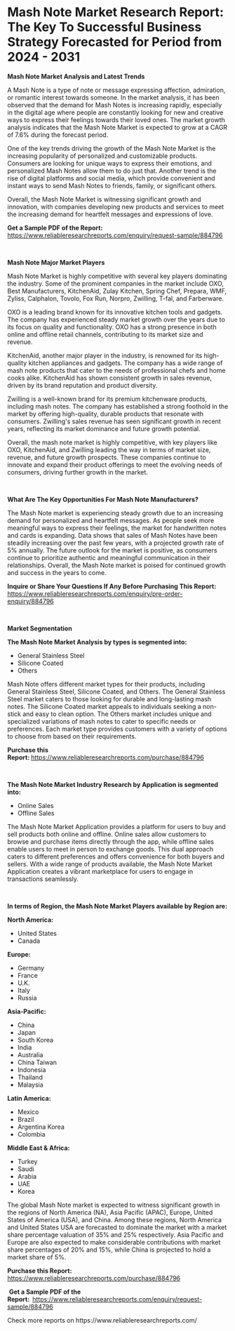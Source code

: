 <p><h1>Mash Note Market Research Report: The Key To Successful Business Strategy Forecasted for Period from 2024 - 2031</h1></p><p><strong>Mash Note Market Analysis and Latest Trends</strong></p>
<p><p>A Mash Note is a type of note or message expressing affection, admiration, or romantic interest towards someone. In the market analysis, it has been observed that the demand for Mash Notes is increasing rapidly, especially in the digital age where people are constantly looking for new and creative ways to express their feelings towards their loved ones. The market growth analysis indicates that the Mash Note Market is expected to grow at a CAGR of 7.6% during the forecast period.</p><p>One of the key trends driving the growth of the Mash Note Market is the increasing popularity of personalized and customizable products. Consumers are looking for unique ways to express their emotions, and personalized Mash Notes allow them to do just that. Another trend is the rise of digital platforms and social media, which provide convenient and instant ways to send Mash Notes to friends, family, or significant others.</p><p>Overall, the Mash Note Market is witnessing significant growth and innovation, with companies developing new products and services to meet the increasing demand for heartfelt messages and expressions of love.</p></p>
<p><strong>Get a Sample PDF of the Report:&nbsp;</strong> <a href="https://www.reliableresearchreports.com/enquiry/request-sample/884796">https://www.reliableresearchreports.com/enquiry/request-sample/884796</a></p>
<p>&nbsp;</p>
<p><strong>Mash Note Major Market Players</strong></p>
<p><p>Mash Note Market is highly competitive with several key players dominating the industry. Some of the prominent companies in the market include OXO, Best Manufacturers, KitchenAid, Zulay Kitchen, Spring Chef, Prepara, WMF, Zyliss, Calphalon, Tovolo, Fox Run, Norpro, Zwilling, T-fal, and Farberware.</p><p>OXO is a leading brand known for its innovative kitchen tools and gadgets. The company has experienced steady market growth over the years due to its focus on quality and functionality. OXO has a strong presence in both online and offline retail channels, contributing to its market size and revenue.</p><p>KitchenAid, another major player in the industry, is renowned for its high-quality kitchen appliances and gadgets. The company has a wide range of mash note products that cater to the needs of professional chefs and home cooks alike. KitchenAid has shown consistent growth in sales revenue, driven by its brand reputation and product diversity.</p><p>Zwilling is a well-known brand for its premium kitchenware products, including mash notes. The company has established a strong foothold in the market by offering high-quality, durable products that resonate with consumers. Zwilling's sales revenue has seen significant growth in recent years, reflecting its market dominance and future growth potential.</p><p>Overall, the mash note market is highly competitive, with key players like OXO, KitchenAid, and Zwilling leading the way in terms of market size, revenue, and future growth prospects. These companies continue to innovate and expand their product offerings to meet the evolving needs of consumers, driving further growth in the market.</p></p>
<p>&nbsp;</p>
<p><strong>What Are The Key Opportunities For Mash Note Manufacturers?</strong></p>
<p><p>The Mash Note market is experiencing steady growth due to an increasing demand for personalized and heartfelt messages. As people seek more meaningful ways to express their feelings, the market for handwritten notes and cards is expanding. Data shows that sales of Mash Notes have been steadily increasing over the past few years, with a projected growth rate of 5% annually. The future outlook for the market is positive, as consumers continue to prioritize authentic and meaningful communication in their relationships. Overall, the Mash Note market is poised for continued growth and success in the years to come.</p></p>
<p><strong>Inquire or Share Your Questions If Any Before Purchasing This Report:</strong> <a href="https://www.reliableresearchreports.com/enquiry/pre-order-enquiry/884796">https://www.reliableresearchreports.com/enquiry/pre-order-enquiry/884796</a></p>
<p>&nbsp;</p>
<p><strong>Market Segmentation</strong></p>
<p><strong>The Mash Note Market Analysis by types is segmented into:</strong></p>
<p><ul><li>General Stainless Steel</li><li>Silicone Coated</li><li>Others</li></ul></p>
<p><p>Mash Note offers different market types for their products, including General Stainless Steel, Silicone Coated, and Others. The General Stainless Steel market caters to those looking for durable and long-lasting mash notes. The Silicone Coated market appeals to individuals seeking a non-stick and easy to clean option. The Others market includes unique and specialized variations of mash notes to cater to specific needs or preferences. Each market type provides customers with a variety of options to choose from based on their requirements.</p></p>
<p><strong>Purchase this Report:&nbsp;</strong><a href="https://www.reliableresearchreports.com/purchase/884796">https://www.reliableresearchreports.com/purchase/884796</a></p>
<p>&nbsp;</p>
<p><strong>The Mash Note Market Industry Research by Application is segmented into:</strong></p>
<p><ul><li>Online Sales</li><li>Offline Sales</li></ul></p>
<p><p>The Mash Note Market Application provides a platform for users to buy and sell products both online and offline. Online sales allow customers to browse and purchase items directly through the app, while offline sales enable users to meet in person to exchange goods. This dual approach caters to different preferences and offers convenience for both buyers and sellers. With a wide range of products available, the Mash Note Market Application creates a vibrant marketplace for users to engage in transactions seamlessly.</p></p>
<p>&nbsp;</p>
<p><strong>In terms of Region, the Mash Note Market Players available by Region are:</strong></p>
<p>
    <p> <strong> North America: </strong>
        <ul>
            <li>United States</li>
            <li>Canada</li>
        </ul>
        </p> 
    <p> <strong> Europe: </strong>
        <ul>
            <li>Germany</li>
            <li>France</li>
            <li>U.K.</li>
            <li>Italy</li>
            <li>Russia</li>
        </ul>
        </p> 
    <p> <strong> Asia-Pacific: </strong>
        <ul>
            <li>China</li>
            <li>Japan</li>
            <li>South Korea</li>
            <li>India</li>
            <li>Australia</li>
            <li>China Taiwan</li>
            <li>Indonesia</li>
            <li>Thailand</li>
            <li>Malaysia</li>
        </ul>
        </p> 
    <p> <strong> Latin America: </strong>
        <ul>
            <li>Mexico</li>
            <li>Brazil</li>
            <li>Argentina Korea</li>
            <li>Colombia</li>
        </ul>
        </p> 
    <p> <strong> Middle East & Africa: </strong>
        <ul>
            <li>Turkey</li>
            <li>Saudi</li>
            <li>Arabia</li>
            <li>UAE</li>
            <li>Korea</li>
        </ul>
    </p>
    </p>
<p><p>The global Mash Note market is expected to witness significant growth in the regions of North America (NA), Asia Pacific (APAC), Europe, United States of America (USA), and China. Among these regions, North America and United States USA are forecasted to dominate the market with a market share percentage valuation of 35% and 25% respectively. Asia Pacific and Europe are also expected to make considerable contributions with market share percentages of 20% and 15%, while China is projected to hold a market share of 5%.</p></p>
<p><strong>Purchase this Report: </strong><a href="https://www.reliableresearchreports.com/purchase/884796">https://www.reliableresearchreports.com/purchase/884796</a></p>
<p>&nbsp;<strong>Get a Sample PDF of the Report:&nbsp;&nbsp;</strong><a href="https://www.reliableresearchreports.com/enquiry/request-sample/884796">https://www.reliableresearchreports.com/enquiry/request-sample/884796</a></p>
<p><strong></strong></p>
<p>Check more reports on https://www.reliableresearchreports.com/</p>